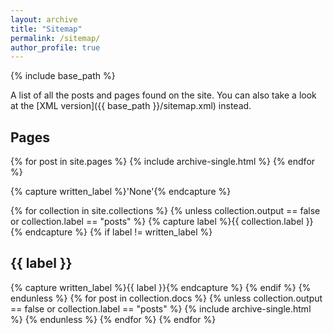 ```yaml
---
layout: archive
title: "Sitemap"
permalink: /sitemap/
author_profile: true
---
```


{% include base_path %}

A list of all the posts and pages found on the site. You can also take a look at the [XML version]({{ base_path }}/sitemap.xml) instead.


<h2>Pages</h2>
{% for post in site.pages %}
  {% include archive-single.html %}
{% endfor %}

<!---
<h2>Posts</h2>
{% for post in site.posts %}
  {% include archive-single.html %}
{% endfor %}
-->

{% capture written_label %}'None'{% endcapture %}

{% for collection in site.collections %}
{% unless collection.output == false or collection.label == "posts" %}
  {% capture label %}{{ collection.label }}{% endcapture %}
  {% if label != written_label %}
  <h2>{{ label }}</h2>
  {% capture written_label %}{{ label }}{% endcapture %}
  {% endif %}
{% endunless %}
{% for post in collection.docs %}
  {% unless collection.output == false or collection.label == "posts" %}
  {% include archive-single.html %}
  {% endunless %}
{% endfor %}
{% endfor %}

